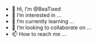 - 👋 Hi, I’m @BeaTixed
- 👀 I’m interested in ...
- 🌱 I’m currently learning ...
- 💞️ I’m looking to collaborate on ...
- 📫 How to reach me ...

<!---
BeaTixed/BeaTixed is a ✨ special ✨ repository because its `README.md` (this file) appears on your GitHub profile.
You can click the Preview link to take a look at your changes.
--->
